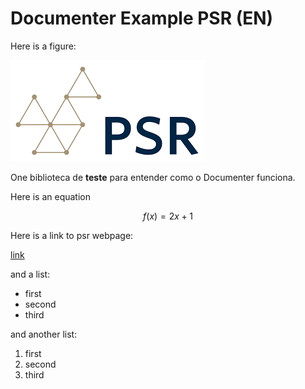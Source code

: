 # Documenter Example PSR (EN)


Here is a figure:

![header](./assets/PSR.png)

One biblioteca de **teste** para entender como o Documenter funciona.

Here is an equation

```math
f(x) = 2 x + 1
```

Here is a link to psr webpage:

[link](https://www.psr-inc.com/en/)

and a list:

* first
* second
* third


and another list:

1. first
2. second
3. third